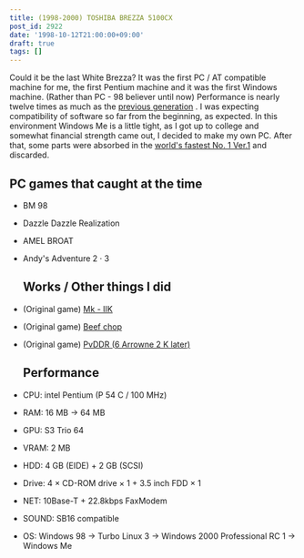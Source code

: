 ```yaml
---
title: (1998-2000) TOSHIBA BREZZA 5100CX
post_id: 2922
date: '1998-10-12T21:00:00+09:00'
draft: true
tags: []
---
```


Could it be the last White Brezza? It was the first PC / AT compatible machine for me, the first Pentium machine and it was the first Windows machine. (Rather than PC - 98 believer until now) Performance is nearly twelve times as much as the [previous generation](https://danmaq.com/pc-9821) . I was expecting compatibility of software so far from the beginning, as expected. In this environment Windows Me is a little tight, as I got up to college and somewhat financial strength came out, I decided to make my own PC. After that, some parts were absorbed in the [world's fastest No. 1 Ver.1](https://danmaq.com/Homebuilt-1) and discarded.

## PC games that caught at the time

*   BM 98
*   Dazzle Dazzle Realization
*   AMEL BROAT
*   Andy's Adventure 2 · 3
    
    ## Works / Other things I did
    
*   (Original game) [Mk - IIK](https://danmaq.com/mk-iik)
    
*   (Original game) [Beef chop](https://danmaq.com/choppin)
*   (Original game) [PvDDR (6 Arrowne 2 K later)](https://danmaq.com/solo2k)
    
    ## Performance
    
*   CPU: intel Pentium (P 54 C / 100 MHz)
    
*   RAM: 16 MB → 64 MB
*   GPU: S3 Trio 64
*   VRAM: 2 MB
*   HDD: 4 GB (EIDE) + 2 GB (SCSI)
*   Drive: 4 × CD-ROM drive × 1 + 3.5 inch FDD × 1
*   NET: 10Base-T + 22.8kbps FaxModem
*   SOUND: SB16 compatible
*   OS: Windows 98 → Turbo Linux 3 → Windows 2000 Professional RC 1 → Windows Me
